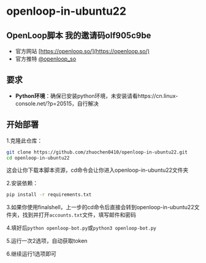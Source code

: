 # openloop-in-ubuntu22
## OpenLoop脚本 我的邀请码olf905c9be

- 官方网站 [https://openloop.so/](https://openloop.so/)
- 官方推特 [@openloop_so](https://x.com/openloop_so)

## **要求**

- **Python环境**：确保已安装python环境，未安装请看https://cn.linux-console.net/?p=20515，自行解决

## **开始部署**
1.克隆此仓库：
   ```bash
   git clone https://github.com/zhuochen0410/openloop-in-ubuntu22.git
   cd openloop-in-ubuntu22
   ```
这会让你下载本脚本资源，cd命令会让你进入openloop-in-ubuntu22文件夹

2.安装依赖：
   ```bash
   pip install -r requirements.txt
   ```
3.如果你使用finalshell，上一步的cd命令后直接会转到openloop-in-ubuntu22文件夹，找到并打开`accounts.txt`文件，填写邮件和密码

4.填好后`python openloop-bot.py`或`python3 openloop-bot.py`

5.运行一次2选项，自动获取token

6.继续运行1选项即可
